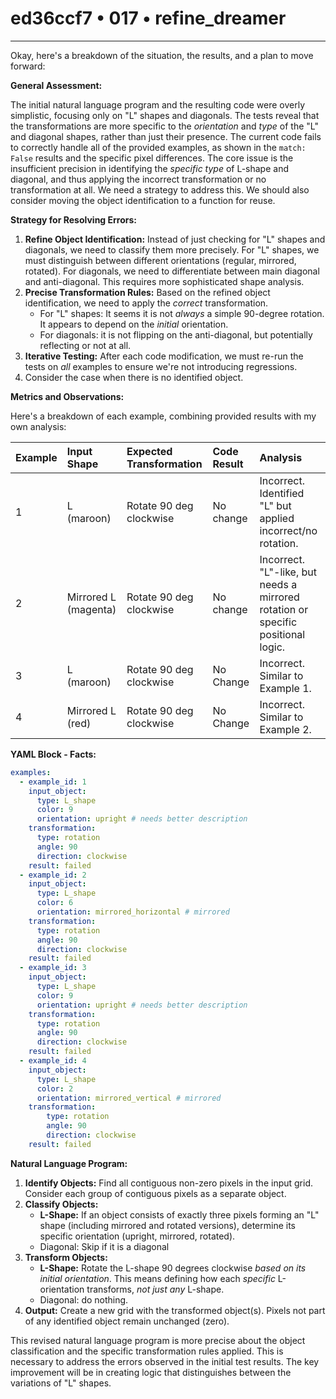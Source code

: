 # ed36ccf7 • 017 • refine_dreamer

---
Okay, here's a breakdown of the situation, the results, and a plan to move forward:

**General Assessment:**

The initial natural language program and the resulting code were overly simplistic, focusing only on "L" shapes and diagonals. The tests reveal that the transformations are more specific to the *orientation* and *type* of the "L" and diagonal shapes, rather than just their presence. The current code fails to correctly handle all of the provided examples, as shown in the `match: False` results and the specific pixel differences. The core issue is the insufficient precision in identifying the *specific type* of L-shape and diagonal, and thus applying the incorrect transformation or no transformation at all. We need a strategy to address this. We should also consider moving the object identification to a function for reuse.

**Strategy for Resolving Errors:**

1.  **Refine Object Identification:** Instead of just checking for "L" shapes and diagonals, we need to classify them more precisely. For "L" shapes, we must distinguish between different orientations (regular, mirrored, rotated). For diagonals, we need to differentiate between main diagonal and anti-diagonal. This requires more sophisticated shape analysis.
2.  **Precise Transformation Rules:** Based on the refined object identification, we need to apply the *correct* transformation.
    *   For "L" shapes: It seems it is not *always* a simple 90-degree rotation. It appears to depend on the *initial* orientation.
    *   For diagonals: it is not flipping on the anti-diagonal, but potentially reflecting or not at all.
3.  **Iterative Testing:** After each code modification, we must re-run the tests on *all* examples to ensure we're not introducing regressions.
4. Consider the case when there is no identified object.

**Metrics and Observations:**

Here's a breakdown of each example, combining provided results with my own analysis:

| Example | Input Shape         | Expected Transformation            | Code Result       | Analysis                                                                         |
| :------ | :------------------ | :--------------------------------- | :---------------- | :------------------------------------------------------------------------------- |
| 1       | L (maroon)          | Rotate 90 deg clockwise            | No change      | Incorrect. Identified "L" but applied incorrect/no rotation.                        |
| 2       | Mirrored L (magenta) | Rotate 90 deg clockwise           | No change         | Incorrect. "L"-like, but needs a mirrored rotation or specific positional logic. |
| 3       | L (maroon)         | Rotate 90 deg clockwise             | No Change    | Incorrect. Similar to Example 1.                                                |
| 4       | Mirrored L (red)     | Rotate 90 deg clockwise        | No Change      | Incorrect. Similar to Example 2.                 |

**YAML Block - Facts:**

```yaml
examples:
  - example_id: 1
    input_object:
      type: L_shape
      color: 9
      orientation: upright # needs better description
    transformation:
      type: rotation
      angle: 90
      direction: clockwise
    result: failed
  - example_id: 2
    input_object:
      type: L_shape
      color: 6
      orientation: mirrored_horizontal # mirrored
    transformation:
      type: rotation
      angle: 90
      direction: clockwise
    result: failed
  - example_id: 3
    input_object:
      type: L_shape
      color: 9
      orientation: upright # needs better description
    transformation:
      type: rotation
      angle: 90
      direction: clockwise
    result: failed
  - example_id: 4
    input_object:
      type: L_shape
      color: 2
      orientation: mirrored_vertical # mirrored
    transformation:
        type: rotation
        angle: 90
        direction: clockwise
    result: failed
```

**Natural Language Program:**

1.  **Identify Objects:** Find all contiguous non-zero pixels in the input grid. Consider each group of contiguous pixels as a separate object.
2.  **Classify Objects:**
    *   **L-Shape:** If an object consists of exactly three pixels forming an "L" shape (including mirrored and rotated versions), determine its specific orientation (upright, mirrored, rotated).
    *   Diagonal: Skip if it is a diagonal
3.  **Transform Objects:**
    *   **L-Shape:** Rotate the L-shape 90 degrees clockwise *based on its initial orientation*. This means defining how each *specific* L-orientation transforms, *not just any* L-shape.
    *   Diagonal: do nothing.
4. **Output:** Create a new grid with the transformed object(s). Pixels not part of any identified object remain unchanged (zero).

This revised natural language program is more precise about the object classification and the specific transformation rules applied. This is necessary to address the errors observed in the initial test results. The key improvement will be in creating logic that distinguishes between the variations of "L" shapes.


